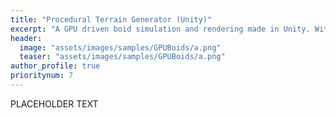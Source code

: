 ```yaml
---
title: "Procedural Terrain Generator (Unity)"
excerpt: "A GPU driven boid simulation and rendering made in Unity. With the aim to learn and extract the most out of GPU Driven Rendering, I have used Unity's compute shader capabilities and indirect rendering commands to draw "
header:
  image: "assets/images/samples/GPUBoids/a.png"
  teaser: "assets/images/samples/GPUBoids/a.png"
author_profile: true
prioritynum: 7
---
```


PLACEHOLDER TEXT